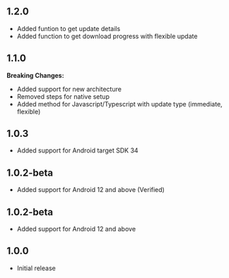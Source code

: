 ## 1.2.0

- Added funtion to get update details
- Added function to get download progress with flexible update

## 1.1.0

**Breaking Changes:**

- Added support for new architecture
- Removed steps for native setup
- Added method for Javascript/Typescript with update type (immediate, flexible)

## 1.0.3

- Added support for Android target SDK 34

## 1.0.2-beta

- Added support for Android 12 and above (Verified)

## 1.0.2-beta

- Added support for Android 12 and above

## 1.0.0

- Initial release
